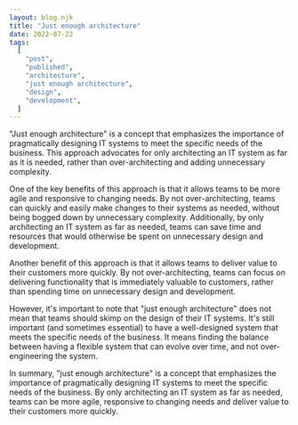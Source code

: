 ```yaml
---
layout: blog.njk
title: "Just enough architecture"
date: 2022-07-22
tags:
  [
    "post",
    "published",
    "architecture",
    "just enough architecture",
    "design",
    "development",
  ]
---
```


"Just enough architecture" is a concept that emphasizes the importance of pragmatically designing IT systems to meet the specific needs of the business. This approach advocates for only architecting an IT system as far as it is needed, rather than over-architecting and adding unnecessary complexity.

One of the key benefits of this approach is that it allows teams to be more agile and responsive to changing needs. By not over-architecting, teams can quickly and easily make changes to their systems as needed, without being bogged down by unnecessary complexity. Additionally, by only architecting an IT system as far as needed, teams can save time and resources that would otherwise be spent on unnecessary design and development.

Another benefit of this approach is that it allows teams to deliver value to their customers more quickly. By not over-architecting, teams can focus on delivering functionality that is immediately valuable to customers, rather than spending time on unnecessary design and development.

However, it's important to note that "just enough architecture" does not mean that teams should skimp on the design of their IT systems. It's still important (and sometimes essential) to have a well-designed system that meets the specific needs of the business. It means finding the balance between having a flexible system that can evolve over time, and not over-engineering the system.

In summary, "just enough architecture" is a concept that emphasizes the importance of pragmatically designing IT systems to meet the specific needs of the business. By only architecting an IT system as far as needed, teams can be more agile, responsive to changing needs and deliver value to their customers more quickly. 